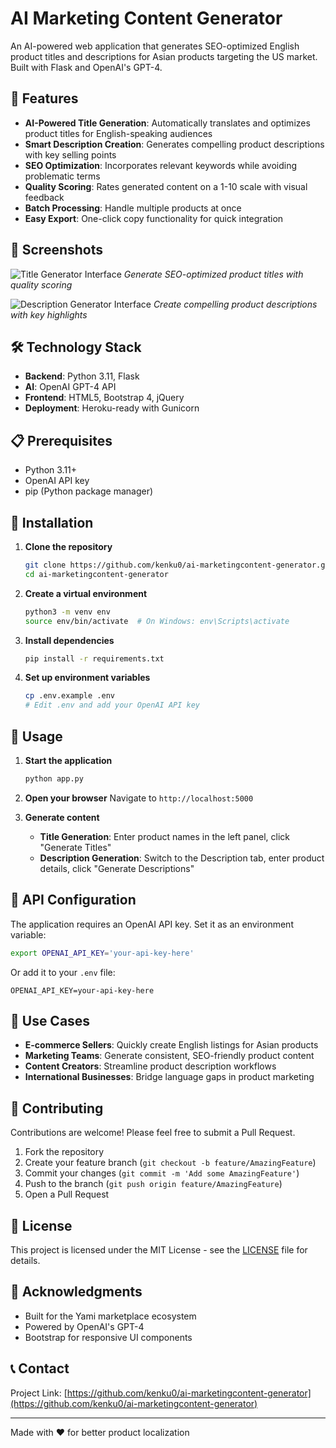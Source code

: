 # AI Marketing Content Generator

An AI-powered web application that generates SEO-optimized English product titles and descriptions for Asian products targeting the US market. Built with Flask and OpenAI's GPT-4.

## 🚀 Features

- **AI-Powered Title Generation**: Automatically translates and optimizes product titles for English-speaking audiences
- **Smart Description Creation**: Generates compelling product descriptions with key selling points
- **SEO Optimization**: Incorporates relevant keywords while avoiding problematic terms
- **Quality Scoring**: Rates generated content on a 1-10 scale with visual feedback
- **Batch Processing**: Handle multiple products at once
- **Easy Export**: One-click copy functionality for quick integration

## 📸 Screenshots

![Title Generator Interface](https://via.placeholder.com/800x400.png?text=Title+Generator+Interface)
*Generate SEO-optimized product titles with quality scoring*

![Description Generator Interface](https://via.placeholder.com/800x400.png?text=Description+Generator+Interface)
*Create compelling product descriptions with key highlights*

## 🛠️ Technology Stack

- **Backend**: Python 3.11, Flask
- **AI**: OpenAI GPT-4 API
- **Frontend**: HTML5, Bootstrap 4, jQuery
- **Deployment**: Heroku-ready with Gunicorn

## 📋 Prerequisites

- Python 3.11+
- OpenAI API key
- pip (Python package manager)

## 🔧 Installation

1. **Clone the repository**
   ```bash
   git clone https://github.com/kenku0/ai-marketingcontent-generator.git
   cd ai-marketingcontent-generator
   ```

2. **Create a virtual environment**
   ```bash
   python3 -m venv env
   source env/bin/activate  # On Windows: env\Scripts\activate
   ```

3. **Install dependencies**
   ```bash
   pip install -r requirements.txt
   ```

4. **Set up environment variables**
   ```bash
   cp .env.example .env
   # Edit .env and add your OpenAI API key
   ```

## 🚀 Usage

1. **Start the application**
   ```bash
   python app.py
   ```

2. **Open your browser**
   Navigate to `http://localhost:5000`

3. **Generate content**
   - **Title Generation**: Enter product names in the left panel, click "Generate Titles"
   - **Description Generation**: Switch to the Description tab, enter product details, click "Generate Descriptions"

## 📝 API Configuration

The application requires an OpenAI API key. Set it as an environment variable:

```bash
export OPENAI_API_KEY='your-api-key-here'
```

Or add it to your `.env` file:
```
OPENAI_API_KEY=your-api-key-here
```

## 🎯 Use Cases

- **E-commerce Sellers**: Quickly create English listings for Asian products
- **Marketing Teams**: Generate consistent, SEO-friendly product content
- **Content Creators**: Streamline product description workflows
- **International Businesses**: Bridge language gaps in product marketing

## 🤝 Contributing

Contributions are welcome! Please feel free to submit a Pull Request.

1. Fork the repository
2. Create your feature branch (`git checkout -b feature/AmazingFeature`)
3. Commit your changes (`git commit -m 'Add some AmazingFeature'`)
4. Push to the branch (`git push origin feature/AmazingFeature`)
5. Open a Pull Request

## 📄 License

This project is licensed under the MIT License - see the [LICENSE](LICENSE) file for details.

## 🙏 Acknowledgments

- Built for the Yami marketplace ecosystem
- Powered by OpenAI's GPT-4
- Bootstrap for responsive UI components

## 📞 Contact

Project Link: [https://github.com/kenku0/ai-marketingcontent-generator](https://github.com/kenku0/ai-marketingcontent-generator)

---

Made with ❤️ for better product localization